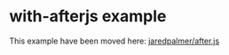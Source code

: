 # with-afterjs example

This example have been moved here: [jaredpalmer/after.js](https://github.com/jaredpalmer/after.js/blob/master/examples/basic)
